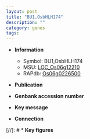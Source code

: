 ```yaml
---
layout: post
title: "BU1,OsbHLH174"
description: ""
category: genes
tags: 
---
```


* **Information**  
    + Symbol: BU1,OsbHLH174  
    + MSU: [LOC_Os06g12210](http://rice.uga.edu/cgi-bin/ORF_infopage.cgi?orf=LOC_Os06g12210)  
    + RAPdb: [Os06g0226500](http://rapdb.dna.affrc.go.jp/viewer/gbrowse_details/irgsp1?name=Os06g0226500)  

* **Publication**  

* **Genbank accession number**  

* **Key message**  

* **Connection**  

[//]: # * **Key figures**  


